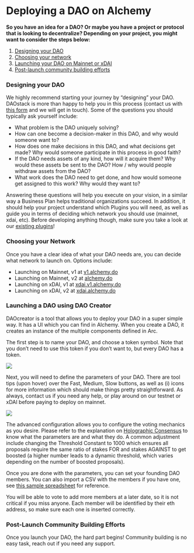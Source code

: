 # Deploying a DAO on Alchemy

**So you have an idea for a DAO? Or maybe you have a project or protocol that is looking to decentralize? Depending on your project, you might want to consider the steps below:**

1. [Designing your DAO](deploying-a-dao-on-alchemy.md#designing-your-dao)
2. [Choosing your network](deploying-a-dao-on-alchemy.md#choosing-your-network)
3. [Launching your DAO on Mainnet or xDAI](deploying-a-dao-on-alchemy.md#launching-a-dao-using-dao-creator)
4. [Post-launch community building efforts](deploying-a-dao-on-alchemy.md#post-launch-community-building-efforts)

### Designing your DAO

We highly recommend starting your journey by “designing” your DAO. DAOstack is more than happy to help you in this process \(contact us with [this form](https://docs.google.com/forms/d/e/1FAIpQLSedkvfFK1rsXcDUL3DCDcl5Wx1nOh2S0tb5P_xQdDlSjqsLZg/viewform) and we will get in touch\). Some of the questions you should typically ask yourself include:

* What problem is the DAO uniquely solving?
* How can one become a decision-maker in this DAO, and why would someone want to?
* How does one make decisions in this DAO, and what decisions get made? Why would someone participate in this process in good faith?
* If the DAO needs assets of any kind, how will it acquire them? Why would these assets be sent to the DAO? How / why would people withdraw assets from the DAO?
* What work does the DAO need to get done, and how would someone get assigned to this work? Why would they want to?

Answering these questions will help you execute on your vision, in a similar way a Business Plan helps traditional organizations succeed. In addition, it should help your project understand which Plugins you will need, as well as guide you in terms of deciding which network you should use \(mainnet, xdai, etc\). Before developing anything though, make sure you take a look at our [existing plugins](adding-plugins-to-your-dao/list-of-available-plugins.md)!

### Choosing your Network

Once you have a clear idea of what your DAO needs are, you can decide what network to launch on. Options include: 

* Launching on Mainnet, v1 at [v1.alchemy.do](https://v1.alchemy.do/)
* Launching on Mainnet, v2 at [alchemy.do](https://alchemy.do/)
* Launching on xDAI, v1 at [xdai.v1.alchemy.do](https://xdai.v1.alchemy.do/)
* Launching on xDAI, v2 at [xdai.alchemy.do](https://xdai.alchemy.do/)

### Launching a DAO using DAO Creator

DAOcreator is a tool that allows you to deploy your DAO in a super simple way. It has a UI which you can find in Alchemy. When you create a DAO, it creates an instance of the multiple components defined in Arc. 

The first step is to name your DAO, and choose a token symbol. Note that you don’t need to use this token if you don’t want to, but every DAO has a token. 

![](https://lh5.googleusercontent.com/ucRnL3rwluxXsqa6kWlEkIHAM-1JvmTFWFyDOnN-SS9mRgwed3BUnZXi7JVfXh4y0tai1XmNO0lat-KdTPOwZAepKv5qgoU2sb_88ov_CCap86f4-8MzVLLk4Oq4BWKoEZOa4lTg)

Next, you will need to define the parameters of your DAO. There are tool tips \(upon hover\) over the Fast, Medium, Slow buttons, as well as \(i\) icons for more information which should make things pretty straightforward. As always, contact us if you need any help, or play around on our testnet or xDAI before paying to deploy on mainnet. 

![](https://lh4.googleusercontent.com/_5Lel8pE0u3ZJzba9O7bw2TnvmGoHDS5ptGkJj5PuWXASzyqMMDja-UbSjFpmlA4hCTGtW7gsz1KSbFKGlca99ANUK_qWBTyoFjZnwyBtXa0EIztBU4Ti72uF3zx8xpIAksz4nir)

The advanced configuration allows you to configure the voting mechanics as you desire. Please refer to the explanation on [Holographic Consensus](architecture-and-holographic-consensus/holographic-consensus-explainer.md) to know what the parameters are and what they do. A common adjustment include changing the Threshold Constant to 1000 which ensures all proposals require the same ratio of stakes FOR and stakes AGAINST to get boosted \(a higher number leads to a dynamic threshold, which varies depending on the number of boosted proposals\). 

Once you are done with the parameters, you can set your founding DAO members. You can also import a CSV with the members if you have one, see [this sample spreadsheet](https://dorgtech.github.io/DAOstack-Hackers-Kit/assets/imports-test/members.csv) for reference.

You will be able to vote to add more members at a later date, so it is not critical if you miss anyone. Each member will be identified by their eth address, so make sure each one is inserted correctly. 

### Post-Launch Community Building Efforts

Once you launch your DAO, the hard part begins! Community building is no easy task, reach out if you need any support.  


